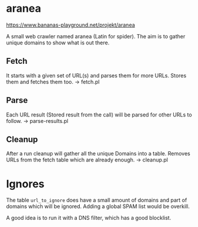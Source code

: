 # aranea

https://www.bananas-playground.net/projekt/aranea

A small web crawler named aranea (Latin for spider).
The aim is to gather unique domains to show what is out there.

## Fetch

It starts with a given set of URL(s) and parses them for more
URLs. Stores them and fetches them too.
-> fetch.pl

## Parse

Each URL result (Stored result from the call) will be parsed
for other URLs to follow.
-> parse-results.pl

## Cleanup

After a run cleanup will gather all the unique Domains into
a table. Removes URLs from the fetch table which are already
enough.
-> cleanup.pl

# Ignores

The table `url_to_ignore` does have a small amount of domains and part of domains which will be ignored.
Adding a global SPAM list would be overkill.

A good idea is to run it with a DNS filter, which has a good blocklist.
